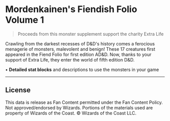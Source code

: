 # Mordenkainen's Fiendish Folio Volume 1

> Proceeds from this monster supplement support the charity Extra Life

Crawling from the darkest recesses of D&D's history comes a ferocious menagerie of monsters, malevolent and benign! These 17 creatures first appeared in the Fiend Folio for first edition AD&D. Now, thanks to your support of Extra Life, they enter the world of fifth edition D&D.

• **Detailed stat blocks** and descriptions to use the monsters in your game

---

## License

This data is release as Fan Content permitted under the Fan Content Policy. Not approved/endorsed by Wizards. Portions of the materials used are property of Wizards of the Coast. © Wizards of the Coast LLC.
